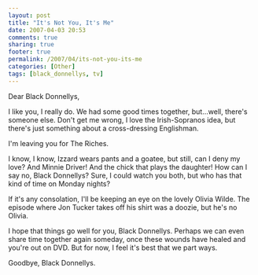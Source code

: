 ```yaml
---
layout: post
title: "It's Not You, It's Me"
date: 2007-04-03 20:53
comments: true
sharing: true
footer: true
permalink: /2007/04/its-not-you-its-me
categories: [Other]
tags: [black_donnellys, tv]
---
```

Dear Black Donnellys,

I like you, I really do.  We had some good times together, but...well, there's someone else.  Don't get me wrong, I love the Irish-Sopranos idea, but there's just something about a cross-dressing Englishman.

I'm leaving you for The Riches.

I know, I know, Izzard wears pants and a goatee, but still, can I deny my love?  And Minnie Driver!  And the chick that plays the daughter!  How can I say no, Black Donnellys?  Sure, I could watch you both, but who has that kind of time on Monday nights?

If it's any consolation, I'll be keeping an eye on the lovely Olivia Wilde.  The episode where Jon Tucker takes off his shirt was a doozie, but he's no Olivia.

I hope that things go well for you, Black Donnellys.  Perhaps we can even share time together again someday, once these wounds have healed and you're out on DVD.  But for now, I feel it's best that we part ways.

Goodbye, Black Donnellys.
